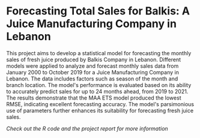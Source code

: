# Forecasting Total Sales for Balkis: A Juice Manufacturing Company in Lebanon

This project aims to develop a statistical model for forecasting the monthly sales of fresh juice produced by Balkis Company in Lebanon. Different models were applied to analyze and forecast monthly sales data from January 2000 to October 2019 for a Juice Manufacturing Company in Lebanon. The data includes factors such as season of the month and branch location. The model's performance is evaluated based on its ability to accurately predict sales for up to 24 months ahead, from 2019 to 2021. The results demonstrate that the MAA ETS model produced the lowest RMSE, indicating excellent forecasting accuracy. The model's parsimonious use of parameters further enhances its suitability for forecasting fresh juice sales.

_Check out the R code and the project report for more information_
